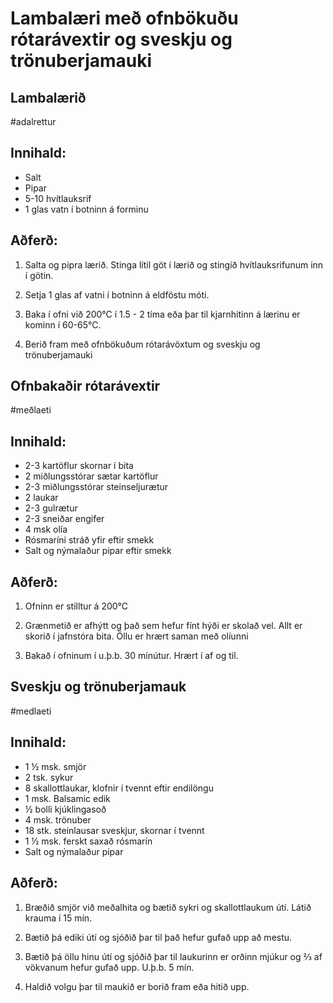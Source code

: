 # Lambalæri með ofnbökuðu rótarávextir og sveskju og trönuberjamauki 

## Lambalærið
#adalrettur

## Innihald:
- Salt
- Pipar
- 5-10 hvítlauksrif
- 1 glas vatn í botninn á forminu

## Aðferð:
1. Salta og pipra lærið. Stinga lítil göt í lærið og stingið hvítlauksrifunum inn í götin. 

2. Setja 1 glas af vatni í botninn á eldföstu móti.

3. Baka í ofni við 200°C í 1.5 - 2 tíma eða þar til kjarnhitinn á lærinu er kominn í 60-65°C.

4. Berið fram með ofnbökuðum rótarávöxtum og sveskju og trönuberjamauki


## Ofnbakaðir rótarávextir
#meðlaeti

## Innihald:
- 2-3 kartöflur skornar í bita
- 2 miðlungsstórar sætar kartöflur
- 2-3 miðlungsstórar steinseljurætur
- 2 laukar
- 2-3 gulrætur
- 2-3 sneiðar engifer
- 4 msk olía
- Rósmaríni stráð yfir eftir smekk
- Salt og nýmalaður pipar eftir smekk

## Aðferð:
1. Ofninn er stilltur á 200°C

2. Grænmetið er afhýtt og það sem hefur fínt hýði er skolað vel.  Allt er skorið í jafnstóra bita. Öllu er hrært saman með olíunni

3. Bakað í ofninum í u.þ.b. 30 mínútur.  Hrært í af og til. 

## Sveskju og trönuberjamauk
#medlaeti

## Innihald:
- 1 ½ msk. smjör
- 2 tsk. sykur
- 8 skallottlaukar, klofnir í tvennt eftir endilöngu
- 1 msk. Balsamic edik    
- ½ bolli kjúklingasoð
- 4 msk. trönuber
- 18 stk. steinlausar sveskjur, skornar í tvennt
- 1 ½ msk. ferskt saxað rósmarín
- Salt og nýmalaður pipar


## Aðferð:

1. Bræðið smjör við meðalhita og bætið sykri og skallottlaukum útí. Látið krauma í 15 mín.

2. Bætið þá ediki útí og sjóðið þar til það hefur gufað upp að mestu.

3. Bætið þá öllu hinu útí og sjóðið þar til laukurinn er orðinn mjúkur og ⅔ af vökvanum hefur gufað upp. U.þ.b. 5 mín.

4. Haldið volgu þar til maukið er borið fram eða hitið upp.
